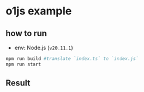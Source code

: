 # o1js example

## how to run

- env: Node.js (`v20.11.1`)

```bash
npm run build #translate `index.ts` to `index.js`
npm run start
```

## Result

<img url="https://github.com/user-attachments/assets/69017a71-4081-4a40-b793-c915cba8e9c4"/>
